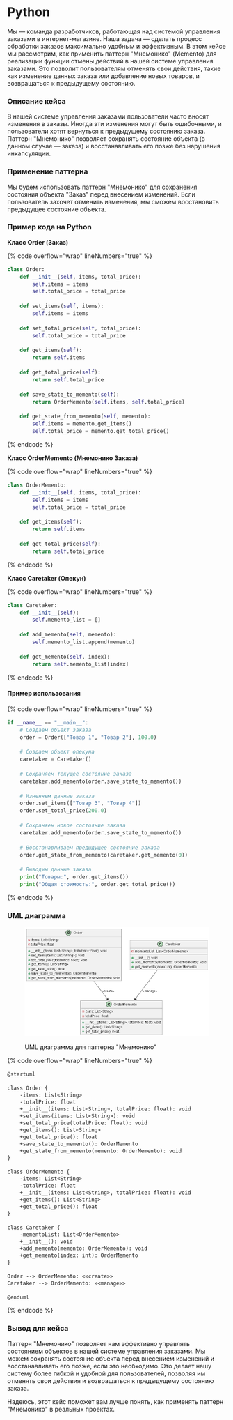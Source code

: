 # Python

Мы — команда разработчиков, работающая над системой управления заказами в интернет-магазине. Наша задача — сделать процесс обработки заказов максимально удобным и эффективным. В этом кейсе мы рассмотрим, как применить паттерн "Мнемонико" (Memento) для реализации функции отмены действий в нашей системе управления заказами. Это позволит пользователям отменять свои действия, такие как изменение данных заказа или добавление новых товаров, и возвращаться к предыдущему состоянию.

### Описание кейса

В нашей системе управления заказами пользователи часто вносят изменения в заказы. Иногда эти изменения могут быть ошибочными, и пользователи хотят вернуться к предыдущему состоянию заказа. Паттерн "Мнемонико" позволяет сохранять состояние объекта (в данном случае — заказа) и восстанавливать его позже без нарушения инкапсуляции.

### Применение паттерна

Мы будем использовать паттерн "Мнемонико" для сохранения состояния объекта "Заказ" перед внесением изменений. Если пользователь захочет отменить изменения, мы сможем восстановить предыдущее состояние объекта.

### Пример кода на Python

**Класс Order (Заказ)**

{% code overflow="wrap" lineNumbers="true" %}
```python
class Order:
    def __init__(self, items, total_price):
        self.items = items
        self.total_price = total_price

    def set_items(self, items):
        self.items = items

    def set_total_price(self, total_price):
        self.total_price = total_price

    def get_items(self):
        return self.items

    def get_total_price(self):
        return self.total_price

    def save_state_to_memento(self):
        return OrderMemento(self.items, self.total_price)

    def get_state_from_memento(self, memento):
        self.items = memento.get_items()
        self.total_price = memento.get_total_price()
```
{% endcode %}

**Класс OrderMemento (Мнемонико Заказа)**

{% code overflow="wrap" lineNumbers="true" %}
```python
class OrderMemento:
    def __init__(self, items, total_price):
        self.items = items
        self.total_price = total_price

    def get_items(self):
        return self.items

    def get_total_price(self):
        return self.total_price
```
{% endcode %}

**Класс Caretaker (Опекун)**

{% code overflow="wrap" lineNumbers="true" %}
```python
class Caretaker:
    def __init__(self):
        self.memento_list = []

    def add_memento(self, memento):
        self.memento_list.append(memento)

    def get_memento(self, index):
        return self.memento_list[index]
```
{% endcode %}

#### Пример использования

{% code overflow="wrap" lineNumbers="true" %}
```python
if __name__ == "__main__":
    # Создаем объект заказа
    order = Order(["Товар 1", "Товар 2"], 100.0)

    # Создаем объект опекуна
    caretaker = Caretaker()

    # Сохраняем текущее состояние заказа
    caretaker.add_memento(order.save_state_to_memento())

    # Изменяем данные заказа
    order.set_items(["Товар 3", "Товар 4"])
    order.set_total_price(200.0)

    # Сохраняем новое состояние заказа
    caretaker.add_memento(order.save_state_to_memento())

    # Восстанавливаем предыдущее состояние заказа
    order.get_state_from_memento(caretaker.get_memento(0))

    # Выводим данные заказа
    print("Товары:", order.get_items())
    print("Общая стоимость:", order.get_total_price())
```
{% endcode %}

### UML диаграмма

<figure><img src="../../../../../.gitbook/assets/image (2) (1) (1).png" alt=""><figcaption><p>UML диаграмма для паттерна "Мнемонико"</p></figcaption></figure>

{% code overflow="wrap" lineNumbers="true" %}
```plantuml
@startuml

class Order {
    -items: List<String>
    -totalPrice: float
    +__init__(items: List<String>, totalPrice: float): void
    +set_items(items: List<String>): void
    +set_total_price(totalPrice: float): void
    +get_items(): List<String>
    +get_total_price(): float
    +save_state_to_memento(): OrderMemento
    +get_state_from_memento(memento: OrderMemento): void
}

class OrderMemento {
    -items: List<String>
    -totalPrice: float
    +__init__(items: List<String>, totalPrice: float): void
    +get_items(): List<String>
    +get_total_price(): float
}

class Caretaker {
    -mementoList: List<OrderMemento>
    +__init__(): void
    +add_memento(memento: OrderMemento): void
    +get_memento(index: int): OrderMemento
}

Order --> OrderMemento: <<create>>
Caretaker --> OrderMemento: <<manage>>

@enduml
```
{% endcode %}

### Вывод для кейса

Паттерн "Мнемонико" позволяет нам эффективно управлять состоянием объектов в нашей системе управления заказами. Мы можем сохранять состояние объекта перед внесением изменений и восстанавливать его позже, если это необходимо. Это делает нашу систему более гибкой и удобной для пользователей, позволяя им отменять свои действия и возвращаться к предыдущему состоянию заказа.

Надеюсь, этот кейс поможет вам лучше понять, как применять паттерн "Мнемонико" в реальных проектах.
